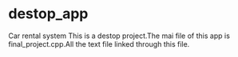 # destop_app
 Car rental system
This is a destop project.The mai file of this app is final_project.cpp.All the text file linked through this file.
